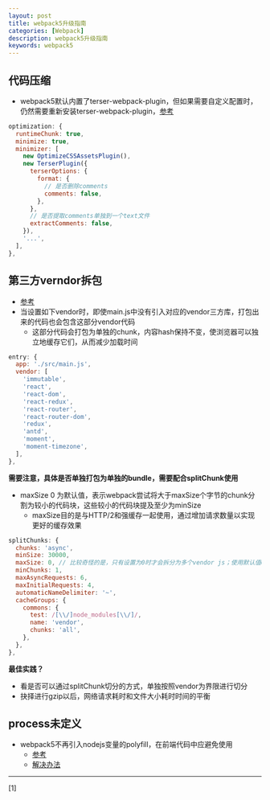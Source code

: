 ```yaml
---
layout: post
title: webpack5升级指南
categories: [Webpack]
description: webpack5升级指南
keywords: webpack5
---
```


## 代码压缩

* webpack5默认内置了terser-webpack-plugin，但如果需要自定义配置时，仍然需要重新安装terser-webpack-plugin，[参考](https://webpack.docschina.org/plugins/terser-webpack-plugin/)

```js
optimization: {
  runtimeChunk: true,
  minimize: true,
  minimizer: [
    new OptimizeCSSAssetsPlugin(),
    new TerserPlugin({
      terserOptions: {
        format: {
          // 是否删除comments
          comments: false,
        },
      },
      // 是否提取comments单独到一个text文件
      extractComments: false,
    }),
    '...',
  ],
},
```

## 第三方verndor拆包

* [参考](https://webpack.docschina.org/concepts/entry-points/#separate-app-and-vendor-entries)
* 当设置如下vendor时，即使main.js中没有引入对应的vendor三方库，打包出来的代码也会包含这部分vendor代码
  * 这部分代码会打包为单独的chunk，内容hash保持不变，使浏览器可以独立地缓存它们，从而减少加载时间

```js
entry: {
  app: './src/main.js',
  vendor: [
    'immutable',
    'react',
    'react-dom',
    'react-redux',
    'react-router',
    'react-router-dom',
    'redux',
    'antd',
    'moment',
    'moment-timezone',
  ],
},
```

**需要注意，具体是否单独打包为单独的bundle，需要配合splitChunk使用**

* maxSize 0 为默认值，表示webpack尝试将大于maxSize个字节的chunk分割为较小的代码块，这些较小的代码块提及至少为minSize
  * maxSize目的是与HTTP/2和强缓存一起使用，通过增加请求数量以实现更好的缓存效果

```js
splitChunks: {
  chunks: 'async',
  minSize: 30000,
  maxSize: 0, // 比较奇怪的是，只有设置为0时才会拆分为多个vendor js；使用默认值0则不会
  minChunks: 1,
  maxAsyncRequests: 6,
  maxInitialRequests: 4,
  automaticNameDelimiter: '~',
  cacheGroups: {
    commons: {
      test: /[\\/]node_modules[\\/]/,
      name: 'vendor',
      chunks: 'all',
    },
  },
},
```

**最佳实践？**
* 看是否可以通过splitChunk切分的方式，单独按照vendor为界限进行切分
* 抉择进行gzip以后，网络请求耗时和文件大小耗时时间的平衡

## process未定义

* webpack5不再引入nodejs变量的polyfill，在前端代码中应避免使用
  * [参考](https://webpack.docschina.org/migrate/5/)
  * [解决办法](https://stackoverflow.com/questions/41359504/webpack-bundle-js-uncaught-referenceerror-process-is-not-defined)

---

[1] []()